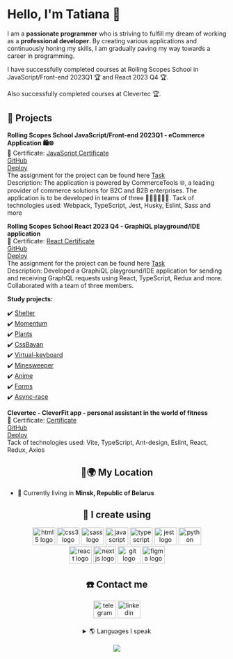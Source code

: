 <h1 align="left">Hello, I'm Tatiana 👋</h1>

I am a **passionate programmer** who is striving to fulfill my dream of working as a **professional developer**. By creating various applications and continuously honing my skills, I am gradually paving my way towards a career in programming.

I have successfully completed courses at Rolling Scopes School in JavaScript/Front-end 2023Q1 🏆 and React 2023 Q4 🏆.

Also successfully completed courses at Сleverteс 🏆.

## 💼 Projects 

  **Rolling Scopes School JavaScript/Front-end 2023Q1 - eCommerce Application 🛍️🌐**<br/>
   🏅 Certificate: [JavaScript Certificate](https://app.rs.school/certificate/lhnto46e)  
   [GitHub](https://github.com/Western8/ocean-store/tree/develop)<br/>
   [Deploy](https://oceanstore-web.netlify.app/)<br/>
   The assignment for the project can be found here [Task](https://github.com/rolling-scopes-school/tasks/tree/master/tasks/eCommerce-Application)<br/>
   Description: The application is powered by CommerceTools 🌐, a leading provider of commerce solutions for B2C and B2B enterprises. The application is to be developed in teams of three 👨‍💻👩‍💻👨‍💻. Tack of technologies used: Webpack, TypeScript, Jest, Husky, Eslint, Sass and more

   **Rolling Scopes School React 2023 Q4 - GraphiQL playground/IDE application**<br/>
   🏅 Certificate: [React Certificate](https://app.rs.school/certificate/nuj0hkuq)<br/>
   [GitHub](https://github.com/ChocolateNao/graphiql-app)<br/>
   [Deploy](https://graphiql-app-amogus.vercel.app/)<br/>
   The assignment for the project can be found here [Task](https://github.com/ChocolateNao/graphiql-app/pull/17)<br/>
   Description: Developed a GraphiQL playground/IDE application for sending and receiving GraphQL requests using React, TypeScript, Redux and more. Collaborated with a team of three members.
   
 **Study projects:**
 
✔️ [Shelter](https://tatsianasauko.github.io/TatsianaSauko/shelter/)<br/>
✔️ [Momentum](https://rolling-scopes-school.github.io/tatsianasauko-JSFEPRESCHOOL2022Q4/momentum/)<br/>
✔️ [Plants](https://rolling-scopes-school.github.io/tatsianasauko-JSFEPRESCHOOL2022Q4/plants/)<br/>
✔️ [CssBayan](https://tatsianasauko.github.io/cssBayan/cssBayan/index.html)<br/>
✔️ [Virtual-keyboard](https://tatsianasauko.github.io/virtual-keyboard/virtual-keyboard/index.html)<br/>
✔️ [Minesweeper](https://tatsianasauko.github.io/TatsianaSauko/minesweeper/)<br/>
✔️ [Anime](https://react-omega-woad.vercel.app/ )<br/>
✔️ [Forms](https://react-form-rs-school.netlify.app/)<br/>
✔️ [Async-race](https://rolling-scopes-school.github.io/tatsianasauko-JSFE2023Q1/) <br/>

  **Clevertec - CleverFit app - personal assistant in the world of fitness**<br/>
   🏅 Certificate: [Certificate](https://drive.google.com/file/d/1dKRAV_oOEgJhMrvRQDMvr1t5HLrgPpfg/view?usp=drive_link)  
   [GitHub](https://github.com/TatsianaSauko/clevertec)<br/>
   [Deploy]()<br/>
   Tack of technologies used: Vite, TypeScript, Ant-design, Eslint, React, Redux, Axios

<h2 align="center">🚀🌍 My Location</h2>

- 🏡 Currently living in **Minsk, Republic of Belarus**

<h2 align="center">🧠 I create using</h2>

<div align="center">
  <a href="https://en.wikipedia.org/wiki/HTML5">
    <img src="https://cdn.jsdelivr.net/gh/devicons/devicon/icons/html5/html5-original.svg" height="40" width="52" alt="html5 logo" /></a>
  <a href="https://en.wikipedia.org/wiki/CSS">
    <img src="https://cdn.jsdelivr.net/gh/devicons/devicon/icons/css3/css3-original.svg" height="40" width="52" alt="css3 logo" /></a>
  <a href="https://sass-lang.com">
    <img src="https://cdn.jsdelivr.net/gh/devicons/devicon/icons/sass/sass-original.svg" height="40" width="52" alt="sass logo" /></a>
  <a href="https://www.javascript.com">
    <img src="https://cdn.jsdelivr.net/gh/devicons/devicon/icons/javascript/javascript-original.svg" height="40" width="52" alt="javascript logo" /></a>
  <a href="https://www.typescriptlang.org">
    <img src="https://cdn.jsdelivr.net/gh/devicons/devicon/icons/typescript/typescript-original.svg" height="40" width="52" alt="typescript logo" /></a>
  <a href="https://nodejs.org/en">
    <img src="https://cdn.jsdelivr.net/gh/devicons/devicon/icons/jest/jest-plain.svg" height="40" width="52" alt="jest logo" /></a>
  <a href="https://www.python.org">
    <img src="https://cdn.jsdelivr.net/gh/devicons/devicon/icons/python/python-original.svg" height="40" width="52" alt="python logo" /></a>
</div>

<div align="center">
  <a href="https://react.dev">
    <img src="https://cdn.jsdelivr.net/gh/devicons/devicon/icons/react/react-original.svg" height="40" width="52" alt="react logo" /></a>
  <a href="https://nextjs.org">
    <img src="https://cdn.jsdelivr.net/gh/devicons/devicon/icons/nextjs/nextjs-original.svg" height="40" width="52" alt="nextjs logo" /></a>
  <a href="https://git-scm.com">
    <img src="https://cdn.jsdelivr.net/gh/devicons/devicon/icons/git/git-original.svg" height="40" width="52" alt="git logo" /></a>
  <a href="https://www.figma.com">
    <img src="https://cdn.jsdelivr.net/gh/devicons/devicon/icons/figma/figma-original.svg" height="40" width="52" alt="figma logo" /></a>
</div>

<h2 align="center">☎️ Contact me</h2>

<div align="center">
  <a href="https://t.me/tatianagabermel" target="_blank">
    <img src="https://raw.githubusercontent.com/maurodesouza/profile-readme-generator/master/src/assets/icons/social/telegram/default.svg" width="52" height="40" alt="telegram logo" /></a>
  <a href="https://www.linkedin.com/in/tatsiana-savko-278104230" target="_blank">
    <img src="https://raw.githubusercontent.com/maurodesouza/profile-readme-generator/master/src/assets/icons/social/linkedin/default.svg" width="52" height="40" alt="linkedin logo" /></a>
</div>
 <br />
<details align="center">
<summary>🌎 Languages I speak</summary>

- Russian - Native
- English - А2
</details>

<br />
<div align="center" >
    <a href="https://www.codewars.com/users/rsschool_0b92dea6d3c77ffb"><img src="https://www.codewars.com/users/rsschool_0b92dea6d3c77ffb/badges/small" /></a>
</div>

